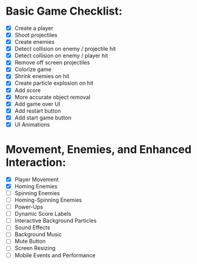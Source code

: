 # Basic Game Checklist:

- [x] Create a player
- [x] Shoot projectiles
- [x] Create enemies
- [x] Detect collision on enemy / projectile hit
- [x] Detect collision on enemy / player hit
- [x] Remove off screen projectiles
- [x] Colorize game
- [x] Shrink enemies on hit
- [x] Create particle explosion on hit
- [x] Add score
- [x] More accurate object removal
- [x] Add game over UI
- [x] Add restart button
- [x] Add start game button
- [x] UI Animations

# Movement, Enemies, and Enhanced Interaction:

- [x] Player Movement
- [x] Homing Enemies
- [ ] Spinning Enemies
- [ ] Homing-Spinning Enemies
- [ ] Power-Ups
- [ ] Dynamic Score Labels
- [ ] Interactive Background Particles
- [ ] Sound Effects
- [ ] Background Music
- [ ] Mute Button
- [ ] Screen Resizing
- [ ] Mobile Events and Performance
